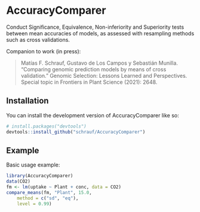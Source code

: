 
# AccuracyComparer

<!-- badges: start -->
<!-- badges: end -->

Conduct Significance, Equivalence, Non-inferiority and Superiority tests between mean accuracies of models,
as assessed with resampling methods such as cross validations.

Companion to work (in press):
> Matías F. Schrauf, Gustavo de Los Campos y Sebastián Munilla. “Comparing genomic prediction models by means of cross validation.” Genomic Selection: Lessons Learned and Perspectives. Special topic in Frontiers in Plant Science (2021): 2648.

## Installation

You can install the development version of AccuracyComparer like so:

``` r
# install.packages("devtools")
devtools::install_github("schrauf/AccuracyComparer")
```

## Example

Basic usage example:

``` r
library(AccuracyComparer)
data(CO2)
fm <- lm(uptake ~ Plant + conc, data = CO2)
compare_means(fm, "Plant", 15.0,
    method = c("sd", "eq"),
    level = 0.99)
```

